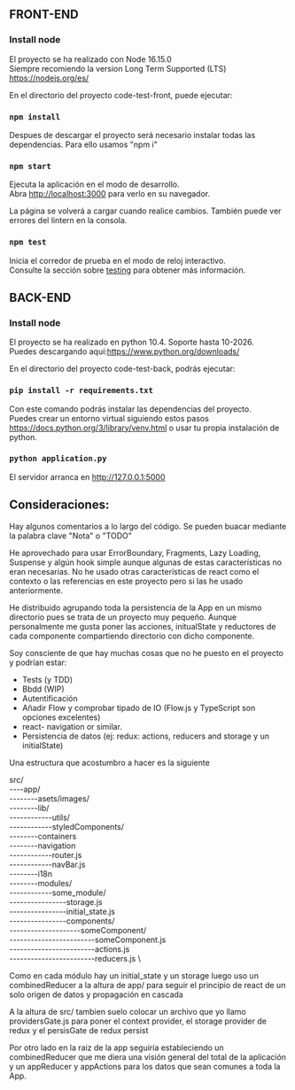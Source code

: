 ## FRONT-END

### Install node
El proyecto se ha realizado con Node 16.15.0 \
Siempre recomiendo la version Long Term Supported (LTS) https://nodejs.org/es/

En el directorio del proyecto code-test-front, puede ejecutar:
### `npm install`
Despues de descargar el proyecto será necesario instalar todas las dependencias. Para ello usamos "npm i"

### `npm start`
Ejecuta la aplicación en el modo de desarrollo.\
Abra [http://localhost:3000](http://localhost:3000) para verlo en su navegador.

La página se volverá a cargar cuando realice cambios. También puede ver errores del lintern en la consola.

### `npm test`
Inicia el corredor de prueba en el modo de reloj interactivo.\
Consulte la sección sobre [testing](https://facebook.github.io/create-react-app/docs/running-tests) para obtener más información.

## BACK-END

### Install node
El proyecto se ha realizado en python 10.4. Soporte hasta 10-2026.  \
Puedes descargando aquí:https://www.python.org/downloads/

En el directorio del proyecto code-test-back, podrás ejecutar:

### `pip install -r requirements.txt`
Con este comando podrás instalar las dependencias del proyecto.  \
Puedes crear un entorno virtual siguiendo estos pasos https://docs.python.org/3/library/venv.html o usar tu propia instalación de python.

### `python application.py`
El servidor arranca en http://127.0.0.1:5000

## Consideraciones:

Hay algunos comentarios a lo largo del código. Se pueden buacar mediante la palabra clave "Nota" o "TODO"

He aprovechado para usar ErrorBoundary, Fragments, Lazy Loading, Suspense y algún hook simple aunque algunas de estas características no eran necesarias.
No he usado otras características de react como el contexto o las referencias en este proyecto pero si las he usado anteriormente.

He distribuido agrupando toda la persistencia de la App en un mismo directorio pues se trata de un proyecto muy pequeño. Aunque personalmente me gusta poner las acciones, initualState y reductores de cada componente compartiendo directorio con dicho componente.

Soy consciente de que hay muchas cosas que no he puesto en el proyecto y podrían estar:
- Tests (y TDD)
- Bbdd (WIP)
- Autentificación
- Añadir Flow y comprobar tipado de IO (Flow.js y TypeScript son opciones excelentes)
- react- navigation or similar.
- Persistencia de datos (ej: redux: actions, reducers and storage y un initialState)

Una estructura que acostumbro a hacer es la siguiente

src/ \
----app/ \
--------asets/images/ \
--------lib/ \
------------utils/ \
------------styledComponents/ \
--------containers \
--------navigation \
------------router.js \
------------navBar.js \
--------i18n \
--------modules/ \
------------some_module/ \
----------------storage.js \
----------------initial_state.js \
----------------components/ \
--------------------someComponent/ \
------------------------someComponent.js \
------------------------actions.js \
------------------------reducers.js \


Como en cada módulo hay un initial_state y un storage luego uso un combinedReducer a la altura de app/ para seguir el principio de react de un solo origen de datos y propagación en cascada

A la altura de src/ tambien suelo colocar un archivo que yo llamo providersGate.js para poner el context provider, el storage provider de redux y el persisGate de redux persist

Por otro lado en la raiz de la app seguiría estableciendo un combinedReducer que me diera una visión general del total de la aplicación y un appReducer y appActions para los datos que sean comunes a toda la App.
